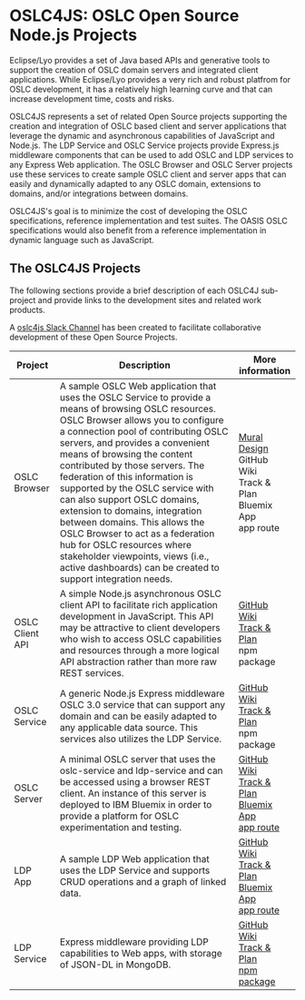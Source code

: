 # OSLC4JS: OSLC Open Source Node.js Projects

Eclipse/Lyo provides a set of Java based APIs and generative tools to support the creation of OSLC domain servers and integrated client applications. While Eclipse/Lyo provides a very rich and robust platfrom for OSLC development, it has a relatively high learning curve and that can increase development time, costs and risks. 

OSLC4JS represents a set of related Open Source projects supporting the creation and integration of OSLC based client and server applications that leverage the dynamic and asynchronous capabilities of JavaScript and Node.js. The LDP Service and OSLC Service projects provide Express.js middleware components that can be used to add OSLC and LDP services to any Express Web application. The OSLC Browser and OSLC Server projects use these services to create sample OSLC client and server apps that can easily and dynamically adapted to any OSLC domain, extensions to domains, and/or integrations between domains. 

OSLC4JS's goal is to minimize the cost of developing the OSLC specifications, reference implementation and test suites. The OASIS OSLC specifications would also benefit from a reference implementation in dynamic language such as JavaScript. 

## The OSLC4JS Projects

The following sections provide a brief description of each OSLC4J sub-project and provide links to the development sites and related work products.

A [oslc4js Slack Channel](https://openintegrations.slack.com/archives/oslc4js) has been created to facilitate collaborative development of these Open Source Projects.

 Project | Description | More information   
 ------- | ----------- | ----------------
 OSLC Browser | A sample OSLC Web application that uses the OSLC Service to provide a means of browsing OSLC resources. OSLC Browser allows you to configure a connection pool of contributing OSLC servers, and provides a convenient means of browsing the content contributed by those servers. The federation of this information is supported by the OSLC service with can also support OSLC domains, extension to domains, integration between domains. This allows the OSLC Browser to act as a federation hub for OSLC resources where stakeholder viewpoints, views (i.e., active dashboards) can be created to support integration needs. | [Mural Design](https://app.mural.ly/t/ibm14/m/ibm14/1452806819730)<br>GitHub<br>Wiki<br>Track & Plan<br>Bluemix App<br>app route |
 OSLC Client API | A simple Node.js asynchronous OSLC client API to facilitate rich application development in JavaScript. This API may be attractive to client developers who wish to access OSLC capabilities and resources through a more logical API abstraction rather than more raw REST services. | [GitHub](https://github.com/OSLC/oslc-client)<br>[Wiki](https://github.com/OSLC/oslc-client/wiki)<br>[Track & Plan](https://hub.jazz.net/project/jamsden/oslc-client/track)<br>npm package 
OSLC Service | A generic Node.js Express middleware OSLC 3.0 service that can support any domain and can be easily adapted to any applicable data source. This services also utilizes the LDP Service. | [GitHub](https://github.com/OSLC/oslc-service)<br>[ Wiki](https://github.com/OSLC/oslc-service/wiki)<br>[Track & Plan](https://hub.jazz.net/project/jamsden/oslc-service/track)<br>npm package |
OSLC Server | A minimal OSLC server that uses the oslc-service and ldp-service and can be accessed using a browser REST client. An instance of this server is deployed to IBM Bluemix in order to provide a platform for OSLC experimentation and testing. | [GitHub](https://github.com/OSLC/oslc-server)<br>[Wiki](https://github.com/OSLC/oslc-server/wiki)<br>[Track & Plan](https://hub.jazz.net/project/jamsden/oslc-server/track)<br>[Bluemix App](https://console.ng.bluemix.net/?direct=classic/#/resources/appGuid=08af38ec-37f9-4138-9fb6-3775bb56f27e&orgGuid=c4aaef36-b968-446f-9e72-d26046d28c9a&spaceGuid=b07e4db6-9a60-4423-b233-873e6e443fd6)<br>[app route](http://oslc-server.mybluemix.net)
LDP App | A sample LDP Web application that uses the LDP Service and supports CRUD operations and a graph of linked data. | [GitHub](https://github.com/OSLC/ldp-app)<br>[Wiki](https://github.com/OSLC/ldp-app/wiki)<br>[Track & Plan](https://hub.jazz.net/project/jamsden/ldp-app/track)<br>[Bluemix App](https://console.ng.bluemix.net/?direct=classic/#/resources/appGuid=f9ff4bb4-2732-4e99-86e8-613fafe67d53&orgGuid=c4aaef36-b968-446f-9e72-d26046d28c9a&spaceGuid=b07e4db6-9a60-4423-b233-873e6e443fd6)<br>[app route](http://ldp-app.mybluemix.net/)
LDP Service | Express middleware providing LDP capabilities to Web apps, with storage of JSON-DL in MongoDB. | [GitHub](https://github.com/OSLC/ldp-service)<br>[Wiki](https://github.com/OSLC/ldp-service/wiki)<br>[Track & Plan](https://hub.jazz.net/project/jamsden/ldp-service/track)<br>[npm package](https://www.npmjs.com/package/ldp-service)


